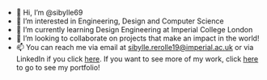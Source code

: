- 👋 Hi, I’m @sibylle69
- 👀 I’m interested in Engineering, Design and Computer Science
- 🌱 I’m currently learning Design Engineering at Imperial College London
- 💞️ I’m looking to collaborate on projects that make an impact in the world!
- 📫 You can reach me via email at sibylle.rerolle19@imperial.ac.uk or via LinkedIn if you click [here](linkedin.com/in/sibylle-rerolle-b539431a2).
If you want to see more of my work, click [here](sibyllererolle.wixsite.com/monsite) to go to see my portfolio! 

<!---
sibylle69/sibylle69 is a ✨ special ✨ repository because its `README.md` (this file) appears on your GitHub profile.
You can click the Preview link to take a look at your changes.
--->
